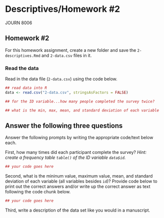 Descriptives/Homework \#2
================
JOURN 8006

Homework \#2
------------

For this homework assignment, create a new folder and save the `2-descriptives.Rmd` and `2-data.csv` files in it.

### Read the data

Read in the data file (`2-data.csv`) using the code below.

``` r
## read data into R
data <- read.csv("2-data.csv", stringsAsFactors = FALSE)

## for the ID variable...how many people completed the survey twice?

## what is the min, max, mean, and standard deviation of each variable
```

Answer the following three questions
------------------------------------

Answer the following prompts by writing the appropriate code/text below each.

First, how many times did each participant complete the survey? *Hint: create a frequency table `table()` of the ID variable `data$id`.*

``` r
## your code goes here
```

Second, what is the mininum value, maximum value, mean, and standard deviation of each variable (all variables besides `id`)? Provide code below to print out the correct answers and/or write up the correct answer as text following the code chunk below.

``` r
## your code goes here
```

Third, write a description of the data set like you would in a manuscript.

